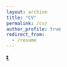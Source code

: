 ```yaml
---
layout: archive
title: "CV"
permalink: /cv/
author_profile: true
redirect_from:
  - /resume
---
```


[⏬](https://drive.google.com/file/d/1BPM2SkNeDbaJ2GGLYzhPcEyvmLq8CLKV/view?usp=sharing)
